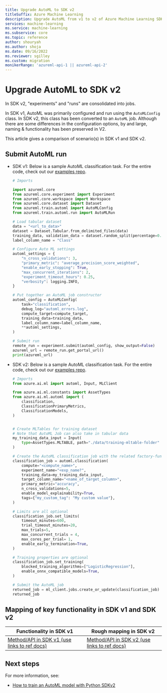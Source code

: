 ```yaml
---
title: Upgrade AutoML to SDK v2
titleSuffix: Azure Machine Learning
description: Upgrade AutoML from v1 to v2 of Azure Machine Learning SDK
services: machine-learning
ms.service: machine-learning
ms.subservice: core
ms.topic: reference
author: shouryah
ms.author: shoja
ms.date: 09/16/2022
ms.reviewer: sgilley
ms.custom: migration
monikerRange: 'azureml-api-1 || azureml-api-2'
---
```


# Upgrade AutoML to SDK v2

In SDK v2, "experiments" and "runs" are consolidated into jobs.

In SDK v1, AutoML was primarily configured and run using the `AutoMLConfig` class. In SDK v2, this class has been converted to an `AutoML` job. Although there are some differences in the configuration options, by and large, naming & functionality has been preserved in V2.

This article gives a comparison of scenario(s) in SDK v1 and SDK v2.

## Submit AutoML run

* SDK v1: Below is a sample AutoML classification task. For the entire code, check out our [examples repo](https://github.com/Azure/azureml-examples/blob/main/v1/python-sdk/tutorials/automl-with-azureml/classification-credit-card-fraud/auto-ml-classification-credit-card-fraud.ipynb).

    ```python
    # Imports

    import azureml.core
    from azureml.core.experiment import Experiment
    from azureml.core.workspace import Workspace
    from azureml.core.dataset import Dataset
    from azureml.train.automl import AutoMLConfig
    from azureml.train.automl.run import AutoMLRun   
   
    # Load tabular dataset
    data = "<url_to_data>"
    dataset = Dataset.Tabular.from_delimited_files(data)
    training_data, validation_data = dataset.random_split(percentage=0.8, seed=223)
    label_column_name = "Class"
    
    # Configure Auto ML settings
    automl_settings = {
        "n_cross_validations": 3,
        "primary_metric": "average_precision_score_weighted",
        "enable_early_stopping": True,
        "max_concurrent_iterations": 2,  
        "experiment_timeout_hours": 0.25,  
        "verbosity": logging.INFO,
    }
    
    # Put together an AutoML job constructor
    automl_config = AutoMLConfig(
        task="classification",
        debug_log="automl_errors.log",
        compute_target=compute_target,
        training_data=training_data,
        label_column_name=label_column_name,
        **automl_settings,
    )
    
    # Submit run
    remote_run = experiment.submit(automl_config, show_output=False)
    azureml_url = remote_run.get_portal_url()
    print(azureml_url)
    ```

* SDK v2: Below is a sample AutoML classification task. For the entire code, check out our [examples repo](https://github.com/Azure/azureml-examples/blob/main/sdk/python/jobs/automl-standalone-jobs/automl-classification-task-bankmarketing/automl-classification-task-bankmarketing.ipynb).

    ```python
    # Imports
    from azure.ai.ml import automl, Input, MLClient
    
    from azure.ai.ml.constants import AssetTypes
    from azure.ai.ml.automl import (
        classification,
        ClassificationPrimaryMetrics,
        ClassificationModels,
    )
    
   
    # Create MLTables for training dataset
    # Note that AutoML Job can also take in tabular data
    my_training_data_input = Input(
        type=AssetTypes.MLTABLE, path="./data/training-mltable-folder"
    )
    
    # Create the AutoML classification job with the related factory-function.
    classification_job = automl.classification(
        compute="<compute_name>",
        experiment_name="<exp_name?",
        training_data=my_training_data_input,
        target_column_name="<name_of_target_column>",
        primary_metric="accuracy",
        n_cross_validations=5,
        enable_model_explainability=True,
        tags={"my_custom_tag": "My custom value"},
    )
    
    # Limits are all optional
    classification_job.set_limits(
        timeout_minutes=600,
        trial_timeout_minutes=20,
        max_trials=5,
        max_concurrent_trials = 4,
        max_cores_per_trial= 1,
        enable_early_termination=True,
    )
    
    # Training properties are optional
    classification_job.set_training(
        blocked_training_algorithms=["LogisticRegression"],
        enable_onnx_compatible_models=True,
    )
    
    # Submit the AutoML job
    returned_job = ml_client.jobs.create_or_update(classification_job)  
    returned_job
    ```

## Mapping of key functionality in SDK v1 and SDK v2

|Functionality in SDK v1|Rough mapping in SDK v2|
|-|-|
|[Method/API in SDK v1 (use links to ref docs)](/python/api/azureml-train-automl-client/azureml.train.automl)|[Method/API in SDK v2 (use links to ref docs)](/python/api/azure-ai-ml/azure.ai.ml.automl)|

## Next steps

For more information, see:

* [How to train an AutoML model with Python SDKv2](how-to-configure-auto-train.md)
